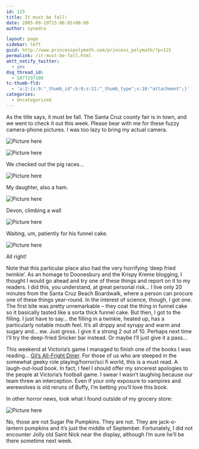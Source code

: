 ```yaml
---
id: 115
title: It must be fall!
date: 2005-09-19T15:06:01+00:00
author: synedra

layout: page
sidebar: left
guid: http://www.princesspolymath.com/princess_polymath/?p=115
permalink: /it-must-be-fall.html
aktt_notify_twitter:
  - yes
dsq_thread_id:
  - 1877197186
tc-thumb-fld:
  - 'a:2:{s:9:"_thumb_id";b:0;s:11:"_thumb_type";s:10:"attachment";}'
categories:
  - Uncategorized
---
```

As the title says, it must be fall. The Santa Cruz county fair is in town, and we went to check it out this week. Please bear with me for these fuzzy camera-phone pictures. I was too lazy to bring my actual camera.
  
![Picture here](http://www.perlgoddess.com/blog/images/Image032.jpg)
  
![Picture here](http://www.perlgoddess.com/blog/images/Image035.jpg)
  
We checked out the pig races&#8230;
  
![Picture here](http://www.perlgoddess.com/blog/images/Image031.jpg)
  
My daughter, also a ham.
  
![Picture here](http://www.perlgoddess.com/blog/images/Image039.jpg)
  
Devon, climbing a wall
  
![Picture here](http://www.perlgoddess.com/blog/images/Image048.jpg)
  
Waiting, um, patiently for his funnel cake.
  
![Picture here](http://www.perlgoddess.com/blog/images/Image049.jpg)
  
All right!
  
Note that this particular place also had the very horrifying &#8216;deep fried twinkie&#8217;. As an homage to Doonesbury and the Krispy Kreme blogging, I thought I would go ahead and try one of these things and report on it to my readers. I did this, you understand, at great personal risk&#8230; I live only 20 minutes from the Santa Cruz Beach Boardwalk, where a person can procure one of these things year-round. In the interest of science, though, I got one. The first bite was pretty unremarkable &#8211; they coat the thing in funnel cake so it basically tasted like a sorta thick funnel cake. But then, I got to the filling. I just have to say&#8230; the filling in a twinkie, heated up, has a particularly notable mouth feel. It&#8217;s all drippy and syrupy and warm and sugary and&#8230; ew. Just gross. I give it a strong 2 out of 10. Perhaps next time I&#8217;ll try the deep-fried Snicker bar instead. Or maybe I&#8217;ll just give it a pass&#8230;
  
This weekend at Victoria&#8217;s game I managed to finish one of the books I was reading&#8230; [Gil&#8217;s All-Fright Diner](http://www.powells.com/partner/29171/biblio/0765314711). For those of us who are steeped in the somewhat geeky role playing/horror/sci fi world, this is a must read. A laugh-out-loud book. In fact, I feel I should offer my sincerest apologies to the people at Victoria&#8217;s football game. I swear I wasn&#8217;t laughing because our team threw an interception. Even if your only exposure to vampires and werewolves is old reruns of Buffy, I&#8217;m betting you&#8217;ll love this book.
  
In other horror news, look what I found outside of my grocery store:
  
![Picture here](http://www.perlgoddess.com/blog/images/Image038.jpg)
  
No, those are not Sugar Pie Pumpkins. They are not. They are jack-o-lantern pumpkins and it&#8217;s just the middle of September. Fortunately, I did not encounter Jolly old Saint Nick near the display, although I&#8217;m sure he&#8217;ll be there sometime next week.